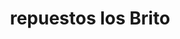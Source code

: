 ---
title: "repuestos los Brito"
url: /barcelona/repuestos-los-brito/
shop: piezas de automóviles
---